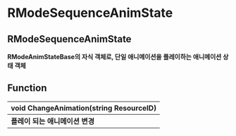 # RModeSequenceAnimState

## **RModeSequenceAnimState**

**RModeAnimStateBase의 자식 객체로, 단일 애니메이션을 플레이하는 애니메이션 상태 객체**

## **Function**

| **void ChangeAnimation\(string ResourceID\)** |
| :--- |
| **플레이 되는 애니메이션 변경** |

